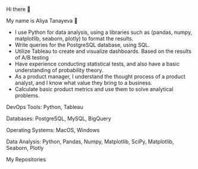 Hi there 👋
 

My name is Aliya Tanayeva 🙋
- I use Python for data analysis, using a libraries such as  (pandas, numpy, matplotlib, seaborn, plotly) to format the results.
- Write queries for the PostgreSQL database, using SQL.
- Utilize Tableau to create and visualize dashboards. Based on the results of A/B testing
- Have experience conducting statistical tests, and also have a basic understanding of probability theory.
- As a product manager, I understand the thought process of a product analyst, and I know what value they bring to a business. 
- Calculate basic product metrics and use them to solve analytical problems.

DevOps Tools:
Python, Tableau

Databases:
PostgreSQL, MySQL, BigQuery

Operating Systems:
MacOS, Windows 

Data Analysis:
Python, Pandas, Numpy, Matplotlib, SciPy, Matplotlib, Seaborn, Plotly

My Repositories

<mxfile host="app.diagrams.net" modified="2023-09-07T11:02:12.087Z" agent="Mozilla/5.0 (Macintosh; Intel Mac OS X 10_15_7) AppleWebKit/537.36 (KHTML, like Gecko) Chrome/116.0.0.0 Safari/537.36" etag="CiWznd1NRDp7rUv2Yjir" version="21.5.0" type="github">
  <diagram name="Page-1" id="12e1b939-464a-85fe-373e-61e167be1490">
    <mxGraphModel dx="1408" dy="748" grid="1" gridSize="10" guides="1" tooltips="1" connect="1" arrows="1" fold="1" page="1" pageScale="1.5" pageWidth="1169" pageHeight="826" background="none" math="0" shadow="0">
      <root>
        <mxCell id="0" />
        <mxCell id="1" parent="0" />
        <mxCell id="60da8b9f42644d3a-2" value="" style="whiteSpace=wrap;html=1;rounded=1;shadow=0;strokeWidth=8;fontSize=20;align=center;fillColor=#FED217;strokeColor=#FFFFFF;" parent="1" vertex="1">
          <mxGeometry x="316" y="405" width="280" height="430" as="geometry" />
        </mxCell>
        <mxCell id="60da8b9f42644d3a-3" value="ATTRACT" style="text;html=1;strokeColor=none;fillColor=none;align=center;verticalAlign=middle;whiteSpace=wrap;rounded=0;shadow=0;fontSize=27;fontColor=#FFFFFF;fontStyle=1" parent="1" vertex="1">
          <mxGeometry x="316" y="425" width="280" height="60" as="geometry" />
        </mxCell>
        <mxCell id="60da8b9f42644d3a-4" value="Blog&lt;div&gt;Keywords&lt;/div&gt;&lt;div&gt;Social Media&lt;/div&gt;" style="text;html=1;strokeColor=none;fillColor=none;align=center;verticalAlign=middle;whiteSpace=wrap;rounded=0;shadow=0;fontSize=14;fontColor=#FFFFFF;" parent="1" vertex="1">
          <mxGeometry x="316" y="725" width="280" height="90" as="geometry" />
        </mxCell>
        <mxCell id="60da8b9f42644d3a-6" value="" style="line;strokeWidth=2;html=1;rounded=0;shadow=0;fontSize=27;align=center;fillColor=none;strokeColor=#FFFFFF;" parent="1" vertex="1">
          <mxGeometry x="336" y="485" width="240" height="10" as="geometry" />
        </mxCell>
        <mxCell id="60da8b9f42644d3a-7" value="" style="line;strokeWidth=2;html=1;rounded=0;shadow=0;fontSize=27;align=center;fillColor=none;strokeColor=#FFFFFF;" parent="1" vertex="1">
          <mxGeometry x="336" y="705" width="240" height="10" as="geometry" />
        </mxCell>
        <mxCell id="60da8b9f42644d3a-8" value="STRANGERS" style="ellipse;whiteSpace=wrap;html=1;rounded=0;shadow=0;strokeWidth=6;fontSize=14;align=center;fillColor=#BFB4A9;strokeColor=#FFFFFF;fontColor=#FFFFFF;" parent="1" vertex="1">
          <mxGeometry x="259" y="545" width="115" height="115" as="geometry" />
        </mxCell>
        <mxCell id="60da8b9f42644d3a-9" value="" style="html=1;shadow=0;dashed=0;align=center;verticalAlign=middle;shape=mxgraph.arrows2.stylisedArrow;dy=0.6;dx=40;notch=15;feather=0.4;rounded=0;strokeWidth=1;fontSize=27;strokeColor=none;fillColor=#fff2cc;" parent="1" vertex="1">
          <mxGeometry x="406" y="573" width="100" height="60" as="geometry" />
        </mxCell>
        <mxCell id="60da8b9f42644d3a-17" value="" style="whiteSpace=wrap;html=1;rounded=1;shadow=0;strokeWidth=8;fontSize=20;align=center;fillColor=#FFC001;strokeColor=#FFFFFF;" parent="1" vertex="1">
          <mxGeometry x="596" y="405" width="280" height="430" as="geometry" />
        </mxCell>
        <mxCell id="60da8b9f42644d3a-18" value="CONVERT" style="text;html=1;strokeColor=none;fillColor=none;align=center;verticalAlign=middle;whiteSpace=wrap;rounded=0;shadow=0;fontSize=27;fontColor=#FFFFFF;fontStyle=1" parent="1" vertex="1">
          <mxGeometry x="596" y="425" width="280" height="60" as="geometry" />
        </mxCell>
        <mxCell id="60da8b9f42644d3a-19" value="Forms&lt;div&gt;Calls-to-Action&lt;/div&gt;&lt;div&gt;Landing Pages&lt;/div&gt;" style="text;html=1;strokeColor=none;fillColor=none;align=center;verticalAlign=middle;whiteSpace=wrap;rounded=0;shadow=0;fontSize=14;fontColor=#FFFFFF;" parent="1" vertex="1">
          <mxGeometry x="596" y="725" width="280" height="90" as="geometry" />
        </mxCell>
        <mxCell id="60da8b9f42644d3a-20" value="" style="line;strokeWidth=2;html=1;rounded=0;shadow=0;fontSize=27;align=center;fillColor=none;strokeColor=#FFFFFF;" parent="1" vertex="1">
          <mxGeometry x="616" y="485" width="240" height="10" as="geometry" />
        </mxCell>
        <mxCell id="60da8b9f42644d3a-21" value="" style="line;strokeWidth=2;html=1;rounded=0;shadow=0;fontSize=27;align=center;fillColor=none;strokeColor=#FFFFFF;" parent="1" vertex="1">
          <mxGeometry x="616" y="705" width="240" height="10" as="geometry" />
        </mxCell>
        <mxCell id="60da8b9f42644d3a-22" value="VISITORS" style="ellipse;whiteSpace=wrap;html=1;rounded=0;shadow=0;strokeWidth=6;fontSize=14;align=center;fillColor=#397DAA;strokeColor=#FFFFFF;fontColor=#FFFFFF;" parent="1" vertex="1">
          <mxGeometry x="539" y="545" width="115" height="115" as="geometry" />
        </mxCell>
        <mxCell id="60da8b9f42644d3a-23" value="" style="html=1;shadow=0;dashed=0;align=center;verticalAlign=middle;shape=mxgraph.arrows2.stylisedArrow;dy=0.6;dx=40;notch=15;feather=0.4;rounded=0;strokeWidth=1;fontSize=27;strokeColor=none;fillColor=#fff2cc;" parent="1" vertex="1">
          <mxGeometry x="686" y="573" width="100" height="60" as="geometry" />
        </mxCell>
        <mxCell id="60da8b9f42644d3a-24" value="" style="whiteSpace=wrap;html=1;rounded=1;shadow=0;strokeWidth=8;fontSize=20;align=center;fillColor=#FFB001;strokeColor=#FFFFFF;" parent="1" vertex="1">
          <mxGeometry x="876" y="405" width="280" height="430" as="geometry" />
        </mxCell>
        <mxCell id="60da8b9f42644d3a-25" value="CLOSE" style="text;html=1;strokeColor=none;fillColor=none;align=center;verticalAlign=middle;whiteSpace=wrap;rounded=0;shadow=0;fontSize=27;fontColor=#FFFFFF;fontStyle=1" parent="1" vertex="1">
          <mxGeometry x="876" y="425" width="280" height="60" as="geometry" />
        </mxCell>
        <mxCell id="60da8b9f42644d3a-26" value="Email&lt;div&gt;Signals&lt;/div&gt;&lt;div&gt;Workflows&lt;/div&gt;" style="text;html=1;strokeColor=none;fillColor=none;align=center;verticalAlign=middle;whiteSpace=wrap;rounded=0;shadow=0;fontSize=14;fontColor=#FFFFFF;" parent="1" vertex="1">
          <mxGeometry x="876" y="725" width="280" height="90" as="geometry" />
        </mxCell>
        <mxCell id="60da8b9f42644d3a-27" value="" style="line;strokeWidth=2;html=1;rounded=0;shadow=0;fontSize=27;align=center;fillColor=none;strokeColor=#FFFFFF;" parent="1" vertex="1">
          <mxGeometry x="896" y="485" width="240" height="10" as="geometry" />
        </mxCell>
        <mxCell id="60da8b9f42644d3a-28" value="" style="line;strokeWidth=2;html=1;rounded=0;shadow=0;fontSize=27;align=center;fillColor=none;strokeColor=#FFFFFF;" parent="1" vertex="1">
          <mxGeometry x="896" y="705" width="240" height="10" as="geometry" />
        </mxCell>
        <mxCell id="60da8b9f42644d3a-29" value="LEADS" style="ellipse;whiteSpace=wrap;html=1;rounded=0;shadow=0;strokeWidth=6;fontSize=14;align=center;fillColor=#EF9353;strokeColor=#FFFFFF;fontColor=#FFFFFF;" parent="1" vertex="1">
          <mxGeometry x="819" y="545" width="115" height="115" as="geometry" />
        </mxCell>
        <mxCell id="60da8b9f42644d3a-30" value="" style="html=1;shadow=0;dashed=0;align=center;verticalAlign=middle;shape=mxgraph.arrows2.stylisedArrow;dy=0.6;dx=40;notch=15;feather=0.4;rounded=0;strokeWidth=1;fontSize=27;strokeColor=none;fillColor=#fff2cc;" parent="1" vertex="1">
          <mxGeometry x="966" y="573" width="100" height="60" as="geometry" />
        </mxCell>
        <mxCell id="60da8b9f42644d3a-31" value="" style="whiteSpace=wrap;html=1;rounded=1;shadow=0;strokeWidth=8;fontSize=20;align=center;fillColor=#FE9900;strokeColor=#FFFFFF;" parent="1" vertex="1">
          <mxGeometry x="1156" y="405" width="280" height="430" as="geometry" />
        </mxCell>
        <mxCell id="60da8b9f42644d3a-32" value="DELIGHT" style="text;html=1;strokeColor=none;fillColor=none;align=center;verticalAlign=middle;whiteSpace=wrap;rounded=0;shadow=0;fontSize=27;fontColor=#FFFFFF;fontStyle=1" parent="1" vertex="1">
          <mxGeometry x="1156" y="425" width="280" height="60" as="geometry" />
        </mxCell>
        <mxCell id="60da8b9f42644d3a-33" value="Events&lt;div&gt;Social Inbox&lt;/div&gt;&lt;div&gt;Smart Content&lt;/div&gt;" style="text;html=1;strokeColor=none;fillColor=none;align=center;verticalAlign=middle;whiteSpace=wrap;rounded=0;shadow=0;fontSize=14;fontColor=#FFFFFF;" parent="1" vertex="1">
          <mxGeometry x="1156" y="725" width="280" height="90" as="geometry" />
        </mxCell>
        <mxCell id="60da8b9f42644d3a-34" value="" style="line;strokeWidth=2;html=1;rounded=0;shadow=0;fontSize=27;align=center;fillColor=none;strokeColor=#FFFFFF;" parent="1" vertex="1">
          <mxGeometry x="1176" y="485" width="240" height="10" as="geometry" />
        </mxCell>
        <mxCell id="60da8b9f42644d3a-35" value="" style="line;strokeWidth=2;html=1;rounded=0;shadow=0;fontSize=27;align=center;fillColor=none;strokeColor=#FFFFFF;" parent="1" vertex="1">
          <mxGeometry x="1176" y="705" width="240" height="10" as="geometry" />
        </mxCell>
        <mxCell id="60da8b9f42644d3a-36" value="CUSTOMERS" style="ellipse;whiteSpace=wrap;html=1;rounded=0;shadow=0;strokeWidth=6;fontSize=14;align=center;fillColor=#68B85C;strokeColor=#FFFFFF;fontColor=#FFFFFF;" parent="1" vertex="1">
          <mxGeometry x="1099" y="545" width="115" height="115" as="geometry" />
        </mxCell>
        <mxCell id="60da8b9f42644d3a-37" value="" style="html=1;shadow=0;dashed=0;align=center;verticalAlign=middle;shape=mxgraph.arrows2.stylisedArrow;dy=0.6;dx=40;notch=15;feather=0.4;rounded=0;strokeWidth=1;fontSize=27;strokeColor=none;fillColor=#fff2cc;" parent="1" vertex="1">
          <mxGeometry x="1246" y="573" width="100" height="60" as="geometry" />
        </mxCell>
        <mxCell id="60da8b9f42644d3a-38" value="PROMOTERS" style="ellipse;whiteSpace=wrap;html=1;rounded=0;shadow=0;strokeWidth=6;fontSize=14;align=center;fillColor=#BF639A;strokeColor=#FFFFFF;fontColor=#FFFFFF;" parent="1" vertex="1">
          <mxGeometry x="1379" y="545" width="115" height="115" as="geometry" />
        </mxCell>
      </root>
    </mxGraphModel>
  </diagram>
</mxfile>
